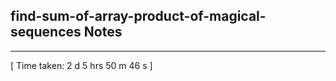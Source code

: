 <h2>find-sum-of-array-product-of-magical-sequences Notes</h2><hr>[ Time taken: 2 d 5 hrs 50 m 46 s ]